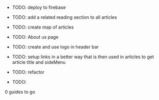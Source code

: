- TODO: deploy to firebase
- TODO: add a related reading section to all articles
- TODO: create map of articles
- TODO: About us page
- TODO: create and use logo in header bar

- TODO: setup links in a better way that is then used in articles to get article title and sideMenu
- TODO: <NavigationTree /> refactor

- TODO:

0 guides to go
